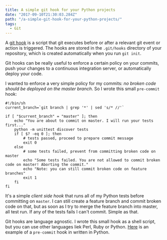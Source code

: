 ```yaml
---
title: A simple git hook for your Python projects
date: "2017-09-10T21:30:03.284Z"
path: "/a-simple-git-hook-for-your-python-projects/"
tags:
  - Git
---
```


A [git hook](http://githooks.com/) is a script that git executes before or after a relevant git event or action is triggered. The hooks are stored in the `.git/hooks` directory of your repository, which is created automatically when you run `git init`.

Git hooks can be really useful to enforce a certain policy on your commits, push your changes to a continuous integration server, or automatically deploy your code.

I wanted to enforce a very simple policy for my commits: _no broken code should be deployed on the master branch_. So I wrote this small `pre-commit` hook:

```shell
#!/bin/sh
current_branch=`git branch | grep '*' | sed 's/* //'`

if [ "$current_branch" = "master" ]; then
    echo "You are about to commit on master. I will run your tests first..."
    python -m unittest discover tests
    if [ $? -eq 0 ]; then
        # tests passed, proceed to prepare commit message
        exit 0
    else
        # some tests failed, prevent from committing broken code on master
        echo "Some tests failed. You are not allowed to commit broken code on master! Aborting the commit."
        echo "Note: you can still commit broken code on feature branches"
        exit 1
    fi
fi
```

It's a simple _client side hook_ that runs all of my Python tests before committing on `master`. I can still create a feature branch and commit broken code on that, but as soon as I try to merge the feature branch into master, all test run. If any of the tests fails I can't commit. Simple as that.

Git hooks are language agnostic. I wrote this small hook as a shell script, but you can use other languages liek Perl, Ruby or Python. [Here](https://github.com/bahattincinic/python-git-hook/blob/master/pre-commit) is an example of a `pre-commit` hook in written in Python.
